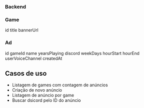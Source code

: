 ### Backend

### Game

id
title
bannerUrl

### Ad

id
gameId
name
yearsPlaying
discord
weekDays
hourStart
hourEnd
userVoiceChannel
createdAt

## Casos de uso

- Listagem de games com contagem de anúncios
- Criação de novo anúncio
- Listagem de anúncio por game
- Buscar dsicord pelo ID do anúncio